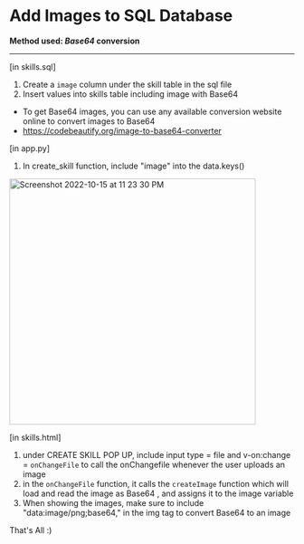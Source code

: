 # Add Images to SQL Database
**Method used: <em>Base64</em> conversion**
__________________________________________________

[in skills.sql]
1. Create a `image` column under the skill table in the sql file 
2. Insert values into skills table including image with Base64 
- To get Base64 images, you can use any available conversion website online to convert images to Base64
- https://codebeautify.org/image-to-base64-converter

[in app.py]
1. In create_skill function, include "image" into the data.keys()
<img width="435" alt="Screenshot 2022-10-15 at 11 23 30 PM" src="https://user-images.githubusercontent.com/85498185/195994463-01fc30dc-f27d-47ef-b101-0026f921154f.png">

[in skills.html]
1. under CREATE SKILL POP UP, include input type = file and v-on:change = `onChangeFile` to call the onChangefile whenever the user uploads an image
2. in the `onChangeFile` function, it calls the `createImage` function which will load and read the image as Base64 , and assigns it to the image variable
3. When showing the images, make sure to include "data:image/png;base64," in the img tag to convert Base64 to an image

That's All :)
